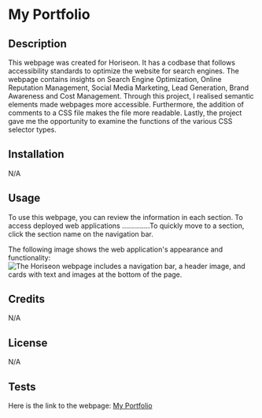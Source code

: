 # My Portfolio


## Description


This webpage was created for Horiseon. It has a codbase that follows accessibility  standards to optimize the website for search engines. The webpage contains insights on Search Engine Optimization, Online Reputation Management, Social Media Marketing, Lead Generation, Brand Awareness and Cost Management. Through this project, I realised semantic elements made webpages more accessible. Furthermore, the addition of comments to a CSS file makes the file more readable. Lastly, the project gave me the opportunity to examine the functions of the various CSS selector types.


## Installation


N/A


## Usage


To use this webpage, you can review the information in each section. To access deployed web applications ..............To quickly move to a section, click the section name on the navigation bar.

The following image shows the web application's appearance and functionality:
![The Horiseon webpage includes a navigation bar, a header image, and cards with text and images at the bottom of the page.](./assets/images/screenshot.png)

## Credits


N/A


## License


N/A


## Tests


Here is the link to the webpage:
[My Portfolio]()

